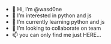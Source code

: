 - 👋 Hi, I’m @wasd0ne
- 👀 I’m interested in python and js
- 🌱 I’m currently learning python and js
- 💞️ I’m looking to collaborate on team
- 📫 you can only find me just HERE...

<!---
wasd0ne/wasd0ne is a ✨ special ✨ repository because its `README.md` (this file) appears on your GitHub profile.
You can click the Preview link to take a look at your changes.
--->
